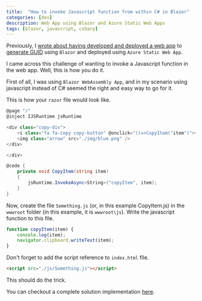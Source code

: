 ```yaml
---
title:  "How to invoke Javascript function from within C# in Blazor" 
categories: [dev]
description: Web App using Blazor and Azure Static Web Apps
tags: [blazor, javascript, csharp]
--- 
```


Previously, I <a href="{{ site.baseurl }}/posts/Guid-Gen-Web-App//">wrote about having developed and deployed a web app</a> to [generate GUID](https://guid.ajalex.com/) using `Blazor` and deployed using `Azure Static Web App`.  

I came across this challenge of wanting to invoke a Javascript function in the web app.  Well, this is how you do it.  

First of all, I was using `Blazor WebAssembly App`, and in my scenario using javascript instead of C# seemed the right and easy way to go for it.

This is how your `razor` file would look like.

``` csharp
@page "/"
@inject IJSRuntime jsRuntime

<div class="copy-div">
    <i class="fa fa-copy copy-button" @onclick="()=>CopyItem("item")"></i>
    <img class="arrow" src="./img/blue.png" />
</div>

</div>

@code {
    private void CopyItem(string item)
    {
        jsRuntime.InvokeAsync<String>("copyItem", item);
    }
}
```

Now, create the file `Something.js` (or, in this example CopyItem.js) in the `wwwroot` folder (in this example, it is `wwwroot\js`). Write the javascript function to this file.

``` javascript
function copyItem(item) {
    console.log(item);
    navigator.clipboard.writeText(item);
}
```

Don't forget to add the script reference to `index.html` file.

``` html
<script src="./js/Something.js"></script>
```

This should do the trick.

You can checkout a complete solution implementation [here](https://github.com/ajalex114/guid-gen).
